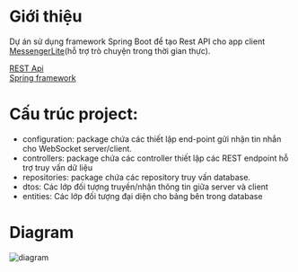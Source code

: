 # Giới thiệu

Dự án sử dụng framework Spring Boot để tạo Rest API cho app client [MessengerLite](https://github.com/MyFirstGitEver/MessengerLite-full)(hỗ trợ trò chuyện trong thời gian thực).

[REST Api](https://en.wikipedia.org/wiki/Representational_state_transfer)  
[Spring framework](https://vi.wikipedia.org/wiki/Spring_Framework)  

# Cấu trúc project:
* configuration: package chứa các thiết lập end-point gửi nhận tin nhắn cho WebSocket server/client.
* controllers: package chứa các controller thiết lập các REST endpoint hỗ trợ truy vấn dữ liệu
* repositories: package chứa các repository truy vấn database.
* dtos: Các lớp đối tượng truyền/nhận thông tin giữa server và client
* entities: Các lớp đối tượng đại diện cho bảng bên trong database

# Diagram

![diagram](https://user-images.githubusercontent.com/113078180/212550654-6921ca8b-cb52-4e93-ba45-0cba1bc5d50c.png)

